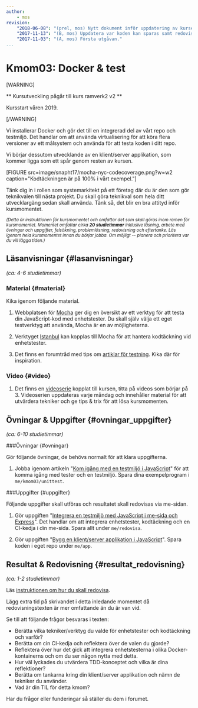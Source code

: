 ```yaml
---
author:
    - mos
revision:
    "2018-06-08": "(prel, mos) Nytt dokument inför uppdatering av kursen."
    "2017-11-13": "(B, mos) Uppdatera var koden kan sparas samt redovisningsfråga om enhetstester i Docker."
    "2017-11-03": "(A, mos) Första utgåvan."
...
```

Kmom03: Docker & test
==================================

[WARNING]

** Kursutveckling pågår till kurs ramverk2 v2 **

Kursstart våren 2019.

[/WARNING]

Vi installerar Docker och gör det till en integrerad del av vårt repo och testmiljö. Det handlar om att använda virtualisering för att köra flera versioner av ett målsystem och använda för att testa koden i ditt repo.

Vi börjar dessutom utvecklande av en klient/server applikation, som kommer ligga som ett spår genom resten av kursen.

<!--more-->

[FIGURE src=image/snapht17/mocha-nyc-codecoverage.png?w=w2 caption="Kodtäckningen är på 100% i vårt exempel."]

Tänk dig in i rollen som systemarkitekt på ett företag där du är den som gör teknikvalen till nästa projekt. Du skall göra teknikval som hela ditt utvecklargäng sedan skall använda. Tänk så, det blir en bra attityd inför kursmomentet.



<small><i>(Detta är instruktionen för kursmomentet och omfattar det som skall göras inom ramen för kursmomentet. Momentet omfattar cirka **20 studietimmar** inklusive läsning, arbete med övningar och uppgifter, felsökning, problemlösning, redovisning och eftertanke. Läs igenom hela kursmomentet innan du börjar jobba. Om möjligt -- planera och prioritera var du vill lägga tiden.)</i></small>



Läsanvisningar  {#lasanvisningar}
---------------------------------

*(ca: 4-6 studietimmar)*



### Material {#material}

Kika igenom följande material.

1. Webbplatsen för [Mocha](https://mochajs.org/) ger dig en översikt av ett verktyg för att testa din JavaScript-kod med enhetstester. Du skall själv välja ett eget testverktyg att använda, Mocha är en av möjligheterna.

1. Verktyget [Istanbul](https://istanbul.js.org/) kan kopplas till Mocha för att hantera kodtäckning vid enhetstester.

1. Det finns en forumtråd med tips om [artiklar för testning](t/6984). Kika där för inspiration.



### Video  {#video}

1. Det finns en [videoserie](https://www.youtube.com/playlist?list=PLKtP9l5q3ce--Z6iuqvY-UfAN6vWhHpmZ) kopplat till kursen, titta på videos som börjar på 3. Videoserien uppdateras varje måndag och innehåller material för att utvärdera tekniker och ge tips & trix för att lösa kursmomenten.



Övningar & Uppgifter  {#ovningar_uppgifter}
-------------------------------------------

*(ca: 6-10 studietimmar)*



###Övningar {#ovningar}

Gör följande övningar, de behövs normalt för att klara uppgifterna.

1. Jobba igenom artikeln "[Kom igång med en testmiljö i JavaScript](kunskap/kom-igang-med-en-testmiljo-i-javascript)" för att komma igång med tester och en testmiljö. Spara dina exempelprogram i `me/kmom03/unittest`.



###Uppgifter {#uppgifter}

Följande uppgifter skall utföras och resultatet skall redovisas via me-sidan.

1. Gör uppgiften "[Integrera en testmiljö med JavaScript i me-sida och Express](uppgift/integrera-en-testmiljo-med-javascript-i-me-sida-och-express)". Det handlar om att integrera enhetstester, kodtäckning och en CI-kedja i din me-sida. Spara allt under `me/redovisa`.

1. Gör uppgiften "[Bygg en klient/server applikation i JavaScript](uppgift/bygg-en-klient-server-applikation-i-javascript)". Spara koden i eget repo under `me/app`.



Resultat & Redovisning  {#resultat_redovisning}
-----------------------------------------------

*(ca: 1-2 studietimmar)*

Läs [instruktionen om hur du skall redovisa](./../redovisa).

Lägg extra tid på skrivandet i detta inledande momentet då redovisningstexten är mer omfattande än du är van vid.

Se till att följande frågor besvaras i texten:

* Berätta vilka tekniker/verktyg du valde för enhetstester och kodtäckning och varför?
* Berätta om cin CI-kedja och reflektera över de valen du gjorde?
* Reflektera över hur det gick att integrera enhetstesterna i olika Docker-kontainerns och om du ser någon nytta med detta.
* Hur väl lyckades du utvärdera TDD-konceptet och vilka är dina reflektioner?
* Berätta om tankarna kring din klient/server applikation och nämn de tekniker du använder.
* Vad är din TIL för detta kmom?

Har du frågor eller funderingar så ställer du dem i forumet.
